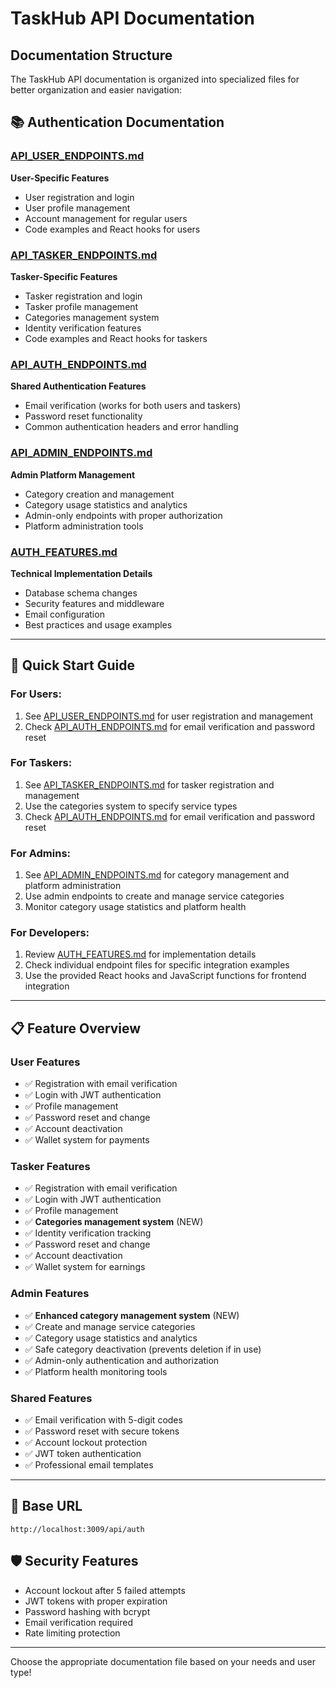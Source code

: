 # TaskHub API Documentation

## Documentation Structure

The TaskHub API documentation is organized into specialized files for better organization and easier navigation:

## 📚 **Authentication Documentation**

### **[API_USER_ENDPOINTS.md](./API_USER_ENDPOINTS.md)**
**User-Specific Features**
- User registration and login
- User profile management  
- Account management for regular users
- Code examples and React hooks for users

### **[API_TASKER_ENDPOINTS.md](./API_TASKER_ENDPOINTS.md)**
**Tasker-Specific Features**
- Tasker registration and login
- Tasker profile management
- Categories management system
- Identity verification features
- Code examples and React hooks for taskers

### **[API_AUTH_ENDPOINTS.md](./API_AUTH_ENDPOINTS.md)**
**Shared Authentication Features**
- Email verification (works for both users and taskers)
- Password reset functionality
- Common authentication headers and error handling

### **[API_ADMIN_ENDPOINTS.md](./API_ADMIN_ENDPOINTS.md)**
**Admin Platform Management**
- Category creation and management
- Category usage statistics and analytics
- Admin-only endpoints with proper authorization
- Platform administration tools

### **[AUTH_FEATURES.md](./AUTH_FEATURES.md)**
**Technical Implementation Details**
- Database schema changes
- Security features and middleware
- Email configuration
- Best practices and usage examples

---

## 🚀 **Quick Start Guide**

### For Users:
1. See [API_USER_ENDPOINTS.md](./API_USER_ENDPOINTS.md) for user registration and management
2. Check [API_AUTH_ENDPOINTS.md](./API_AUTH_ENDPOINTS.md) for email verification and password reset

### For Taskers:
1. See [API_TASKER_ENDPOINTS.md](./API_TASKER_ENDPOINTS.md) for tasker registration and management
2. Use the categories system to specify service types
3. Check [API_AUTH_ENDPOINTS.md](./API_AUTH_ENDPOINTS.md) for email verification and password reset

### For Admins:
1. See [API_ADMIN_ENDPOINTS.md](./API_ADMIN_ENDPOINTS.md) for category management and platform administration
2. Use admin endpoints to create and manage service categories
3. Monitor category usage statistics and platform health

### For Developers:
1. Review [AUTH_FEATURES.md](./AUTH_FEATURES.md) for implementation details
2. Check individual endpoint files for specific integration examples
3. Use the provided React hooks and JavaScript functions for frontend integration

---

## 📋 **Feature Overview**

### **User Features**
- ✅ Registration with email verification
- ✅ Login with JWT authentication
- ✅ Profile management
- ✅ Password reset and change
- ✅ Account deactivation
- ✅ Wallet system for payments

### **Tasker Features**
- ✅ Registration with email verification
- ✅ Login with JWT authentication
- ✅ Profile management
- ✅ **Categories management system** (NEW)
- ✅ Identity verification tracking
- ✅ Password reset and change
- ✅ Account deactivation
- ✅ Wallet system for earnings

### **Admin Features**
- ✅ **Enhanced category management system** (NEW)
- ✅ Create and manage service categories
- ✅ Category usage statistics and analytics
- ✅ Safe category deactivation (prevents deletion if in use)
- ✅ Admin-only authentication and authorization
- ✅ Platform health monitoring tools

### **Shared Features**
- ✅ Email verification with 5-digit codes
- ✅ Password reset with secure tokens
- ✅ Account lockout protection
- ✅ JWT token authentication
- ✅ Professional email templates

---

## 🔗 **Base URL**
```
http://localhost:3009/api/auth
```

## 🛡️ **Security Features**
- Account lockout after 5 failed attempts
- JWT tokens with proper expiration
- Password hashing with bcrypt
- Email verification required
- Rate limiting protection

---

Choose the appropriate documentation file based on your needs and user type! 